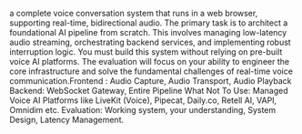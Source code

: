 a complete voice conversation system that runs in a web browser, supporting real-time, bidirectional audio.
The primary task is to architect a foundational AI pipeline from scratch. This involves managing low-latency audio streaming, orchestrating backend services, and implementing robust interruption logic.
You must build this system without relying on pre-built voice AI platforms. The evaluation will focus on your ability to engineer the core infrastructure and solve the fundamental challenges of real-time voice communication.Frontend : Audio Capture, Audio Transport, Audio Playback
Backend: WebSocket Gateway, Entire Pipeline
What Not To Use: Managed Voice AI Platforms like LiveKit (Voice), Pipecat,  Daily.co, Retell AI, VAPI, Omnidim etc.
Evaluation: Working system, your understanding, System Design, Latency Management.
